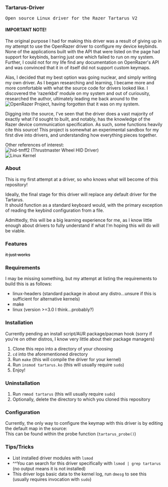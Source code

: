 ### Tartarus-Driver
<pre>Open source Linux driver for the Razer Tartarus V2</pre>

#### IMPORTANT NOTE!
The original purpose I had for making this driver was a result of giving up in my attempt to use the OpenRazer driver to configure my device keybinds. None of the applications built with the API that were listed on the page had support for keybinds, barring just one which failed to run on my system. Further, I could not for my life find any documentation on OpenRazer's API and was convinced that it in of itself did not support custom keymaps.  
  
Alas, I decided that my best option was going nuclear, and simply writing my own driver. As I began researching and learning, I became more and more comfortable with what the source code for drivers looked like. I discovered the 'razerkbd' module on my system and out of curiousity, researched the author, ultimately leading me back around to the ![OpenRazer Project](https://github.com/openrazer/openrazer/), having forgotten that it was on my system.  
  
Digging into the source, I've seen that the driver does a vast majority of exactly what I'd sought to built, and notably, has the knowledge of the Razer device communication specification. As such, some functions heavily cite this source! This project is somewhat an experimental sandbox for my first dive into drivers, and understanding how everything pieces together.  
  
Other references of interest:  
![hid-tmff2 (Thrustmaster Wheel HID Driver)](https://github.com/Kimplul/hid-tmff2)  
![Linux Kernel](https://github.com/torvalds/linux)  

### About
This is my first attempt at a driver, so who knows what will become of this repository!  
  
Ideally, the final stage for this driver will replace any default driver for the Tartarus.  
It should function as a standard keyboard would, with the primary exception of reading the keybind configuration from a file.  
  
Admittedly, this will be a big learning experience for me, as I know little enough about drivers to fully understand if what I'm hoping this will do will be viable.  

### Features
~~it just works~~

### Requirements
I may be missing something, but my attempt at listing the requirements to build this is as follows:

- linux-headers (standard package in about any distro...unsure if this is sufficient for alternative kernels)
- make
- linux (version >=3.0 I think...probably?)

### Installation
Currently pending an install script/AUR package/pacman hook (sorry if you're on other distros, I know very little about their package managers)  
  
1) Clone this repo into a directory of your choosing  
2) `cd` into the aforementioned directory  
3) Run `make` (this will compile the driver for your kernel)  
4) Run `insmod tartarus.ko` (this will usually require `sudo`)  
5) Enjoy!  

### Uninstallation
1) Run `rmmod tartarus` (this will usually require `sudo`)  
2) Optionally, delete the directory to which you cloned this repository  

### Configuration
Currently, the only way to configure the keymap with this driver is by editing the default map in the source:  
This can be found within the probe function (`tartarus_probe()`)  

### Tips/Tricks
- List installed driver modules with `lsmod`
- ^^You can search for this driver specifically with `lsmod | grep tartarus` (no output means it is not installed)
- This driver logs basic data to the kernel log, run `dmesg` to see this (usually requires invocation with `sudo`)

